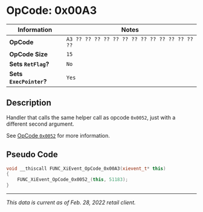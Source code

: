 # OpCode: 0x00A3

| Information               | Notes |
|---                        |---    |
| **OpCode**                | `A3 ?? ?? ?? ?? ?? ?? ?? ?? ?? ?? ?? ?? ?? ??` |
| **OpCode Size**           | `15`  |
| **Sets `RetFlag`?**       | `No`  |
| **Sets `ExecPointer`?**   | `Yes` |

## Description

Handler that calls the same helper call as opcode `0x0052`, just with a different second argument.

See [OpCode `0x0052`](OpCodes/0x0052.md) for more information.

## Pseudo Code

```cpp
void __thiscall FUNC_XiEvent_OpCode_0x00A3(xievent_t* this)
{
    FUNC_XiEvent_OpCode_0x0052_(this, 51183);
}
```

---

_This data is current as of Feb. 28, 2022 retail client._